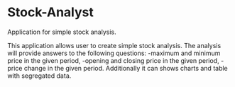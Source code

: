# Stock-Analyst
Application for simple stock analysis.

This application allows user to create simple stock analysis.
The analysis will provide answers to the following questions:
-maximum and minimum price in the given period,
-opening and closing price in the given period,
-price change in the given period.
Additionally it can shows charts and table with segregated data.
